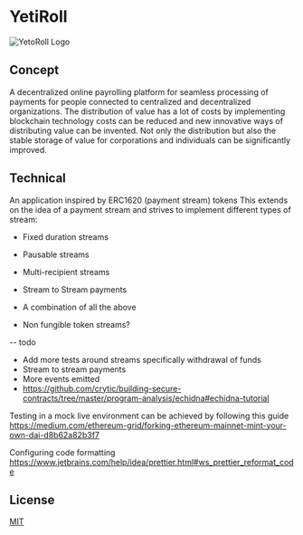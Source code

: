 # YetiRoll
![YetoRoll Logo](https://i.imgur.com/QpYl9Xq.png)
## Concept
A decentralized online payrolling platform for seamless processing of payments for people connected to centralized and decentralized organizations.
The distribution of value has a lot of costs by implementing blockchain technology costs can be reduced and new innovative ways of distributing value can be invented. Not only the distribution but also the stable storage of value for corporations and individuals can be significantly improved.

## Technical
An application inspired by ERC1620 (payment stream) tokens
This extends on the idea of a payment stream and strives to implement different types of stream:

- Fixed duration streams
- Pausable streams
- Multi-recipient streams
- Stream to Stream payments

- A combination of all the above

- Non fungible token streams?


-- todo

- Add more tests around streams specifically withdrawal of funds
- Stream to stream payments
- More events emitted
- https://github.com/crytic/building-secure-contracts/tree/master/program-analysis/echidna#echidna-tutorial

Testing in a mock live environment can be achieved by following this guide
https://medium.com/ethereum-grid/forking-ethereum-mainnet-mint-your-own-dai-d8b62a82b3f7

Configuring code formatting
https://www.jetbrains.com/help/idea/prettier.html#ws_prettier_reformat_code

## License
[MIT](https://choosealicense.com/licenses/mit/)


